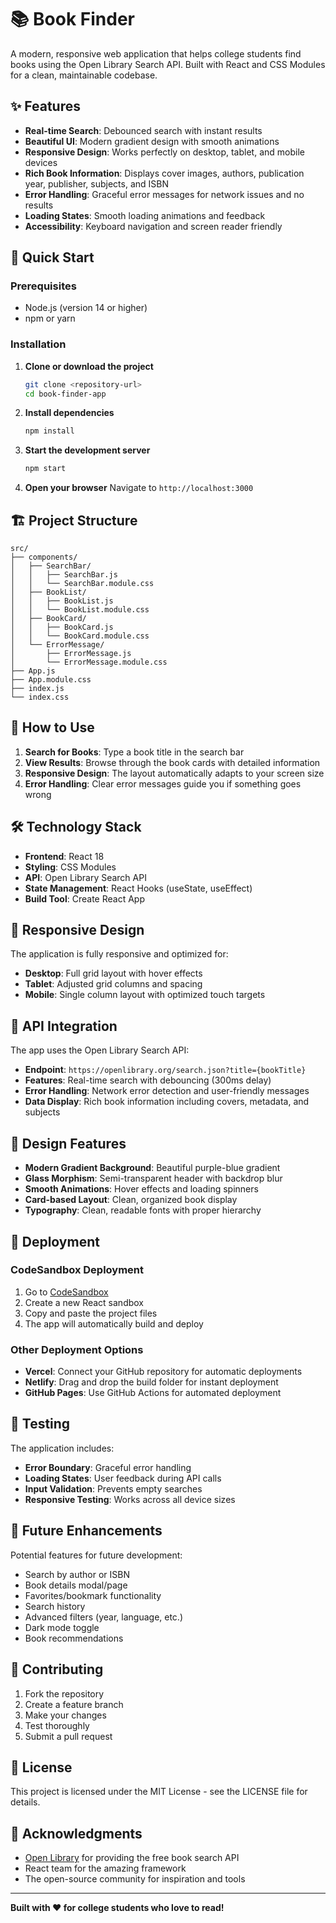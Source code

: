 # 📚 Book Finder

A modern, responsive web application that helps college students find books using the Open Library Search API. Built with React and CSS Modules for a clean, maintainable codebase.

## ✨ Features

- **Real-time Search**: Debounced search with instant results
- **Beautiful UI**: Modern gradient design with smooth animations
- **Responsive Design**: Works perfectly on desktop, tablet, and mobile devices
- **Rich Book Information**: Displays cover images, authors, publication year, publisher, subjects, and ISBN
- **Error Handling**: Graceful error messages for network issues and no results
- **Loading States**: Smooth loading animations and feedback
- **Accessibility**: Keyboard navigation and screen reader friendly

## 🚀 Quick Start

### Prerequisites
- Node.js (version 14 or higher)
- npm or yarn

### Installation

1. **Clone or download the project**
   ```bash
   git clone <repository-url>
   cd book-finder-app
   ```

2. **Install dependencies**
   ```bash
   npm install
   ```

3. **Start the development server**
   ```bash
   npm start
   ```

4. **Open your browser**
   Navigate to `http://localhost:3000`

## 🏗️ Project Structure

```
src/
├── components/
│   ├── SearchBar/
│   │   ├── SearchBar.js
│   │   └── SearchBar.module.css
│   ├── BookList/
│   │   ├── BookList.js
│   │   └── BookList.module.css
│   ├── BookCard/
│   │   ├── BookCard.js
│   │   └── BookCard.module.css
│   └── ErrorMessage/
│       ├── ErrorMessage.js
│       └── ErrorMessage.module.css
├── App.js
├── App.module.css
├── index.js
└── index.css
```

## 🎯 How to Use

1. **Search for Books**: Type a book title in the search bar
2. **View Results**: Browse through the book cards with detailed information
3. **Responsive Design**: The layout automatically adapts to your screen size
4. **Error Handling**: Clear error messages guide you if something goes wrong

## 🛠️ Technology Stack

- **Frontend**: React 18
- **Styling**: CSS Modules
- **API**: Open Library Search API
- **State Management**: React Hooks (useState, useEffect)
- **Build Tool**: Create React App

## 📱 Responsive Design

The application is fully responsive and optimized for:
- **Desktop**: Full grid layout with hover effects
- **Tablet**: Adjusted grid columns and spacing
- **Mobile**: Single column layout with optimized touch targets

## 🔧 API Integration

The app uses the Open Library Search API:
- **Endpoint**: `https://openlibrary.org/search.json?title={bookTitle}`
- **Features**: Real-time search with debouncing (300ms delay)
- **Error Handling**: Network error detection and user-friendly messages
- **Data Display**: Rich book information including covers, metadata, and subjects

## 🎨 Design Features

- **Modern Gradient Background**: Beautiful purple-blue gradient
- **Glass Morphism**: Semi-transparent header with backdrop blur
- **Smooth Animations**: Hover effects and loading spinners
- **Card-based Layout**: Clean, organized book display
- **Typography**: Clean, readable fonts with proper hierarchy

## 🚀 Deployment

### CodeSandbox Deployment

1. Go to [CodeSandbox](https://codesandbox.io)
2. Create a new React sandbox
3. Copy and paste the project files
4. The app will automatically build and deploy

### Other Deployment Options

- **Vercel**: Connect your GitHub repository for automatic deployments
- **Netlify**: Drag and drop the build folder for instant deployment
- **GitHub Pages**: Use GitHub Actions for automated deployment

## 🧪 Testing

The application includes:
- **Error Boundary**: Graceful error handling
- **Loading States**: User feedback during API calls
- **Input Validation**: Prevents empty searches
- **Responsive Testing**: Works across all device sizes

## 📝 Future Enhancements

Potential features for future development:
- Search by author or ISBN
- Book details modal/page
- Favorites/bookmark functionality
- Search history
- Advanced filters (year, language, etc.)
- Dark mode toggle
- Book recommendations

## 🤝 Contributing

1. Fork the repository
2. Create a feature branch
3. Make your changes
4. Test thoroughly
5. Submit a pull request

## 📄 License

This project is licensed under the MIT License - see the LICENSE file for details.

## 🙏 Acknowledgments

- [Open Library](https://openlibrary.org/) for providing the free book search API
- React team for the amazing framework
- The open-source community for inspiration and tools

---

**Built with ❤️ for college students who love to read!**
